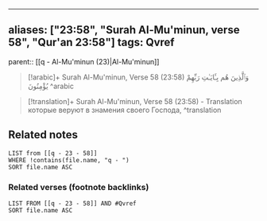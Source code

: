 
---
aliases: ["23:58", "Surah Al-Mu'minun, verse 58", "Qur'an 23:58"]
tags: Qvref
---

parent:: [[q - Al-Mu'minun (23)|Al-Mu'minun]]

> [!arabic]+ Surah Al-Mu'minun, Verse 58 (23:58)
> <span class="quran-arabic">وَٱلَّذِينَ هُم بِـَٔايَـٰتِ رَبِّهِمْ يُؤْمِنُونَ</span>
^arabic

> [!translation]+ Surah Al-Mu'minun, Verse 58 (23:58) - Translation
> которые веруют в знамения своего Господа,
^translation



## Related notes
```dataview
LIST from [[q - 23 - 58]]
WHERE !contains(file.name, "q - ")
SORT file.name ASC
```

### Related verses (footnote backlinks)
```dataview
LIST FROM [[q - 23 - 58]] AND #Qvref
SORT file.name ASC
```


